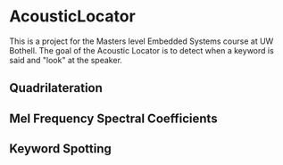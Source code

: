 # AcousticLocator

This is a project for the Masters level Embedded Systems course at UW Bothell.
The goal of the Acoustic Locator is to detect when a keyword is said and "look" at the speaker.

## Quadrilateration

## Mel Frequency Spectral Coefficients

## Keyword Spotting
